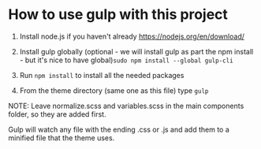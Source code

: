 # How to use gulp with this project

1. Install node.js if you haven't already
https://nodejs.org/en/download/

2. Install gulp globally (optional - we will install gulp as part
the npm install - but it's nice to have global)``sudo npm install --global gulp-cli``

3. Run `` npm install `` to install all the needed packages

4. From the theme directory (same one as this file) type ``gulp``

NOTE: Leave normalize.scss and variables.scss in the main components 
folder, so they are added first.

Gulp will watch any file with the ending .css or .js and add them
to a minified file that the theme uses.